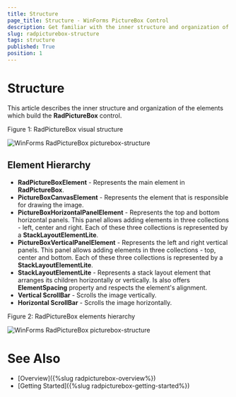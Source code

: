 ```yaml
---
title: Structure
page_title: Structure - WinForms PictureBox Control
description: Get familiar with the inner structure and organization of the elements which build WinForms PictureBox.
slug: radpicturebox-structure
tags: structure
published: True
position: 1
---
```


# Structure

This article describes the inner structure and organization of the elements which build the **RadPictureBox** control.

Figure 1: RadPictureBox visual structure

![WinForms RadPictureBox picturebox-structure](images/picturebox-structure001.png)

## Element Hierarchy

* **RadPictureBoxElement** -  Represents the main element in **RadPictureBox**.
* **PictureBoxCanvasElement** - Represents the element that is responsible for drawing the image.
* **PictureBoxHorizontalPanelElement** - Represents the top and bottom horizontal panels. This panel allows adding elements in three collections - left, center and right. Each of these three collections is represented by a **StackLayoutElementLite**.
* **PictureBoxVerticalPanelElement** - Represents the left and right vertical panels. This panel allows adding elements in three collections - top, center and bottom. Each of these three collections is represented by a **StackLayoutElementLite**.
* **StackLayoutElementLite** - Represents a stack layout element that arranges its children horizontally or vertically. Is also offers **ElementSpacing** property and respects the element's alignment.
* **Vertical ScrollBar** - Scrolls the image vertically.
* **Horizontal ScrollBar** - Scrolls the image horizontally.

Figure 2: RadPictureBox elements hierarchy

![WinForms RadPictureBox picturebox-structure](images/picturebox-structure002.png)

# See Also

* [Overview]({%slug radpicturebox-overview%})
* [Getting Started]({%slug radpicturebox-getting-started%})

